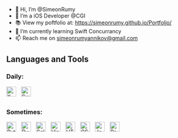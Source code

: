 - 👋 Hi, I’m @SimeonRumy
- 📱 I’m a iOS Developer @CGI
- 📚 View my poftfolio at: https://simeonrumy.github.io/Portfolio/
- 🌱 I’m currently learning Swift Concurrancy
- 📫 Reach me on simeonrumyannikov@gmail.com

## Languages and Tools

### Daily: 

<img align="left" alt="X Code" width="26px" src="https://cdn.jsdelivr.net/gh/devicons/devicon/icons/xcode/xcode-original.svg" style="padding-right:10px;" />
<img align="left" alt="Swift Code" width="26px" src="https://cdn.jsdelivr.net/gh/devicons/devicon/icons/swift/swift-original.svg" style="padding-right:10px;"/>
<br></br>

### Sometimes:

<img align="left" alt="Python" width="26px" src="https://cdn.jsdelivr.net/gh/devicons/devicon/icons/python/python-original.svg" style="padding-right:10px;" />
<img align="left" alt="Pycharm" width="26px" src="https://cdn.jsdelivr.net/gh/devicons/devicon/icons/pycharm/pycharm-original.svg" style="padding-right:10px;" />
<img align="left" alt="Sqlite" width="26px" src="https://cdn.jsdelivr.net/gh/devicons/devicon/icons/sqlite/sqlite-original.svg" style="padding-right:10px;" />
<img align="left" alt="Visual Studio Code" width="26px" src="https://cdn.jsdelivr.net/gh/devicons/devicon/icons/vscode/vscode-original.svg" style="padding-right:10px;" />
<img align="left" alt="HTML5" width="26px" src="https://cdn.jsdelivr.net/gh/devicons/devicon/icons/html5/html5-original.svg" style="padding-right:10px;" />
<img align="left" alt="CSS3" width="26px" src="https://cdn.jsdelivr.net/gh/devicons/devicon/icons/css3/css3-original.svg" style="padding-right:10px;" />
<img align="left" alt="JavaScript" width="26px" src="https://cdn.jsdelivr.net/gh/devicons/devicon/icons/javascript/javascript-original.svg" style="padding-right:10px;" />
<img align="left" alt="React" width="26px" src="https://cdn.jsdelivr.net/gh/devicons/devicon/icons/react/react-original.svg" style="padding-right:10px;" />


<!---
SimeonRumy/SimeonRumy is a ✨ special ✨ repository because its `README.md` (this file) appears on your GitHub profile.
You can click the Preview link to take a look at your changes.
--->
